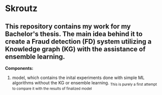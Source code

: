 # Skroutz
## This repository contains my work for my Bachelor's thesis. The main idea behind it to create a Fraud detection (FD) system utilizing a Knowledge graph (KG) with the assistance of ensemble learning. ##

**Components:**

1) model, which contains the inital experiments done with simple ML algorithms without the KG or ensemble learning. <sub> This is purely a first attempt to compare it with the results of finalized model </sub>
